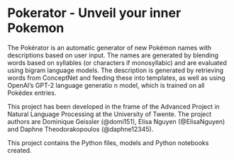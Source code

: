 # Pokerator - Unveil your inner Pokemon
The  Pokérator  is  an  automatic  generator  of new Pokémon names with descriptions based on  user  input.   The  names  are  generated  by blending words based on syllables (or characters if monosyllabic) and are evaluated using bigram  language  models.   The  description  is generated by retrieving words from ConceptNet and feeding these into templates, as well as using OpenAI’s GPT-2 language generatio n model,  which  is  trained  on  all  Pokédex  entries.

This project has been developed in the frame of the Advanced Project in Natural Language Processing at the University of Twente. 
The project authors are Dominique Geissler (@domi151), Elisa Nguyen (@ElisaNguyen) and Daphne Theodorakopoulos (@daphne12345). 

This project contains the Python files, models and Python notebooks created.
